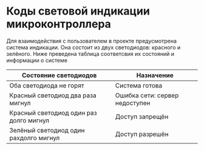 # Коды световой индикации микроконтроллера

Для взаимодействия с пользователем в проекте предусмотрена система индикации. Она состоит из двух светодиодов: красного и зелёного. Ниже преведена таблица соответсвия их состояний и информации о системе

|Состояние светодиодов|Назначение|
|---|----------|
|Оба светодиода не горят|Система готова|
|Красный светодиод два раза мигнул|Ошибка сети: сервер недоступен|
|Красный светодиод один раз долго мигнул|Доступ запрещён|
|Зелёный светодиод один рахдолго мигнул|Доступ разрешён|